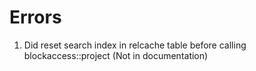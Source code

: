 # Errors
1. Did reset search index in relcache table before calling blockaccess::project (Not in documentation)

